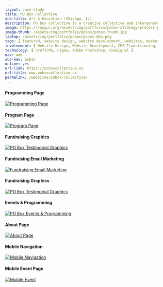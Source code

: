 ```yaml
---
layout: case-study
title: PO Box Collective
sub-title: Art & Education (Chicago, IL)
description: PO Box Collective is a creative collective and intergenerational social practice center in the Rogers Park neighborhood of Chicago (located inside a former US Post Office). I transitioned them off WordPress and onto CraftCMS with a new design that prominently features their community programming and events.
image: https://raygun.org/assets/img/portfolio/pobox-strategy/process-page.jpg
image-thumb: /assets/img/portfolio/pobox/pobox-thumb.jpg
laptop: /assets/img/portfolio/pobox/pobox-mbp.png
tags: [ featured, website design, website development, websites, marketing ]
involvement: [ Website Design, Website Development, CMS Transitioning, E-mail Marketing, Content Strategy ]
technology: [ CraftCMS, Figma, Adobe Photoshop, OneSignal ]
nav: web
sub-nav: pobox
online: yes
url-link: https://poboxcollective.us
url-title: www.poboxcollective.us
permalink: /websites/pobox-collective/
---
```

<div class="container-fluid pobox bg-white">
<div class="container">
  <div class="row py-5" id="trigger-6">
    <div class="col-lg-6 col-md-12" data-aos="fade-up" data-aos-once="true" data-aos-anchor="#trigger-6" data-aos-duration="400">
      <h4 class="pobox">Programming Page</h4>
      <a href="/assets/img/portfolio/pobox/POBOX-programming.jpg" class="glightboxGallery"><img src="/assets/img/portfolio/pobox/POBOX-programming.jpg" alt="Programming Page" class="img-fluid cursor-zoom"></a> 
    </div>
    <div class="col-lg-6 col-md-12" data-aos="fade-up" data-aos-once="true" data-aos-anchor="#trigger-6" data-aos-duration="800">
      <h4 class="pobox">Program Page</h4>
      <a href="/assets/img/portfolio/pobox/POBOX-program.jpg" class="glightboxGallery"><img src="/assets/img/portfolio/pobox/POBOX-program.jpg" alt="Program Page" class="img-fluid cursor-zoom mb-5"></a> 
    </div>
  </div>
</div>
<div class="container-fluid">
  <div class="row py-5" id="trigger-4">
        <div class="col-lg-4 mt-5" data-aos="fade-up" data-aos-once="true" data-aos-anchor="#trigger-4" data-aos-duration="400">
            <h4 class="pobox">Fundraising Graphics</h4>
            <a href="/assets/img/portfolio/pobox/POBOX-testimonials-2.jpg" class="glightboxGallery"><img src="/assets/img/portfolio/pobox/POBOX-testimonials-2.jpg" alt="PO Box Testimonial Graphics" class="img-fluid cursor-zoom"></a> 
        </div>
        <div class="col-lg-4 mt-5" data-aos="fade-up" data-aos-once="true" data-aos-anchor="#trigger-4" data-aos-duration="800">
            <h4 class="pobox">Fundraising Email Marketing</h4>
            <a href="/assets/img/portfolio/pobox/POBOX-mailer.jpg" class="glightboxGallery"><img src="/assets/img/portfolio/pobox/POBOX-mailer.jpg" alt="Fundraising Email Marketing" class="img-fluid cursor-zoom"></a>
        </div>
        <div class="col-lg-4 mt-5" data-aos="fade-up" data-aos-once="true" data-aos-anchor="#trigger-4" data-aos-duration="1200">
            <h4 class="pobox">Fundraising Graphics</h4>
            <a href="/assets/img/portfolio/pobox/POBOX-testimonials-1.jpg" class="glightboxGallery"><img src="/assets/img/portfolio/pobox/POBOX-testimonials-1.jpg" alt="PO Box Testimonial Graphics" class="img-fluid cursor-zoom"></a> 
        </div>
    </div>
  </div>
  <div class="container">
    <div class="row align-items-top py-5 text-center" data-aos="fade-in">
      <div class="col-lg-8">
        <h4 class="pobox text-center">Events & Programming</h4>
        <a href="/assets/img/portfolio/pobox/POBOX-events-programming.jpg" class="glightboxGallery"><img src="/assets/img/portfolio/pobox/POBOX-events-programming.jpg" class="img-fluid cursor-zoom" alt="PO Box Events & Programming"></a>
      </div>  
      <div class="col-lg-4">
        <h4 class="pobox text-center">About Page</h4>
        <a href="/assets/img/portfolio/pobox/POBOX-about.jpg" class="glightboxGallery"><img src="/assets/img/portfolio/pobox/POBOX-about.jpg" alt="About Page" class="img-fluid cursor-zoom mb-5"></a> 
      </div>
    </div>
    <div class="row py-5" id="trigger-7">
      <div class="col-lg-6 col-md-12" data-aos="fade-in" data-aos-once="true" data-aos-anchor="#trigger-7" data-aos-delay="400">
        <h4 class="pobox text-center">Mobile Navigation</h4>
        <a href="/assets/img/portfolio/pobox/POBOX-mobile-nav.jpg" class="glightboxGallery"><img src="/assets/img/portfolio/pobox/POBOX-mobile-nav.jpg" alt="Mobile Navigation" class="img-fluid cursor-zoom mb-5"></a> 
      </div>
      <div class="col-lg-6 col-md-12 text-center" data-aos="fade-in" data-aos-once="true" data-aos-anchor="#trigger-7" data-aos-delay="800">
        <h4 class="pobox">Mobile Event Page</h4>
        <a href="/assets/img/portfolio/pobox/POBOX-mobile-event.jpg" class="glightboxGallery"><img src="/assets/img/portfolio/pobox/POBOX-mobile-event.jpg" alt="Mobile Event" class="img-fluid cursor-zoom"></a> 
      </div>
    </div>
  </div>
</div>